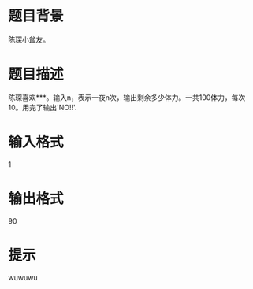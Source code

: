 # 

 
 # 题目背景 
<p>陈琛小盆友。</p> 

 
 # 题目描述 
<p>陈琛喜欢***。输入n，表示一夜n次，输出剩余多少体力。一共100体力，每次10。用完了输出&#39;NO!!&#39;.</p> 

 
 # 输入格式 
<p>1</p> 

 
 # 输出格式 
<p>90</p> 

 
 # 提示 
<p>wuwuwu</p> 
